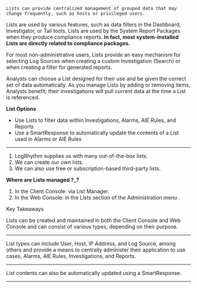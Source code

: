 
```
Lists can provide centralized management of grouped data that may change frequently, such as hosts or privileged users.
```


Lists are used by various features, such as data filters in the Dashboard, Investigator, or Tail tools. Lists are used by the System Report Packages when they produce compliance reports. **In fact, most system-installed Lists are directly related to compliance packages.**

For most non-administrative users, Lists provide an easy mechanism for selecting Log Sources when creating a custom Investigation (Search) or when creating a filter for generated reports. 

Analysts can choose a List designed for their use and be given the correct set of data automatically. As you manage Lists by adding or removing items, Analysts benefit; their investigations will pull current data at the time a List is referenced.

**List Options**

- Use Lists to filter data within Investigations, Alarms, AIE Rules, and Reports
- Use a SmartResponse to automatically update the contents of a List used in Alarms or AIE Rules


<hr>

1. LogRhythm supplies us with many out-of-the-box lists.  
2. We can create our own lists.  
3. We can also use free or subscription-based third-party lists.


**Where are Lists managed ?_?**
1. In the Client Console: via List Manager.  
2. In the Web Console: in the Lists section of the Administration menu .



Key Takeaways

Lists can be created and maintained in both the Client Console and Web Console and can consist of various types, depending on their purpose.

<hr>


List types can include User, Host, IP Address, and Log Source, among others and provide a means to centrally administer their application to use cases, Alarms, AIE Rules, Investigations, and Reports.

<hr>

List contents can also be automatically updated using a SmartResponse.

<hr>

